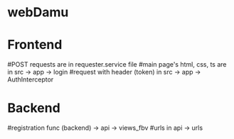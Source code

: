 # webDamu
# Frontend
#POST requests are in requester.service file
#main page's html, css, ts are in src -> app -> login
#request with header (token) in src -> app -> AuthInterceptor
# Backend
#registration func (backend) -> api -> views_fbv
#urls in api -> urls
